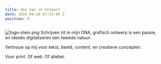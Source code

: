```yaml
---
title: Hoe kan ik helpen?
date: 2016-09-20 07:53:00 Z
position: 0
---
```


![logo-klein.png](/uploads/logo-klein.png)
Schrijven zit in mijn DNA, grafisch ontwerp is een passie, en ideeën digitaliseren een tweede natuur. 


Vertrouw op mij voor tekst, beeld, content, en creatieve concepten. 


Voor print. Of web. Of allebei.